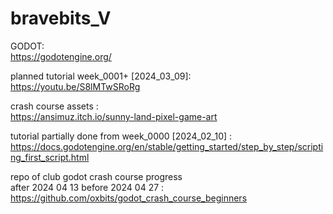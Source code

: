 # bravebits_V

GODOT:<br>
https://godotengine.org/

planned tutorial week_0001+ [2024_03_09]:<br>
https://youtu.be/S8lMTwSRoRg

crash course assets :<br>
https://ansimuz.itch.io/sunny-land-pixel-game-art

[//]: # (repo of my crash course progress :<br>)
[//]: # (https://github.com/oxbits/godot_crash_course_beginners)

tutorial partially done from week_0000 [2024_02_10] :<br>
https://docs.godotengine.org/en/stable/getting_started/step_by_step/scripting_first_script.html

repo of club godot crash course progress <br>
after 2024 04 13 before 2024 04 27 : <br>
https://github.com/oxbits/godot_crash_course_beginners

